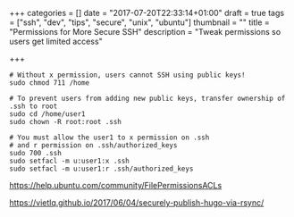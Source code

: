 +++
categories = []
date = "2017-07-20T22:33:14+01:00"
draft = true
tags = ["ssh", "dev", "tips", "secure", "unix", "ubuntu"]
thumbnail = ""
title = "Permissions for More Secure SSH"
description = "Tweak permissions so users get limited access"

+++

```
# Without x permission, users cannot SSH using public keys!
sudo chmod 711 /home

# To prevent users from adding new public keys, transfer ownership of .ssh to root
sudo cd /home/user1
sudo chown -R root:root .ssh

# You must allow the user1 to x permission on .ssh
# and r permission on .ssh/authorized_keys
sudo 700 .ssh
sudo setfacl -m u:user1:x .ssh
sudo setfacl -m u:user1:r .ssh/authorized_keys
```

https://help.ubuntu.com/community/FilePermissionsACLs

https://vietlq.github.io/2017/06/04/securely-publish-hugo-via-rsync/
